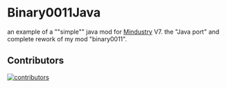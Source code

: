 # Binary0011Java

an example of a ""simple"" java mod for [Mindustry](https://github.com/anuken/mindustry) V7. the "Java port" and complete rework of my mod "binary0011".

## Contributors

[![contributors](https://contributors-img.web.app/image?repo=12three7/Binary0011Java)](https://github.com/12three7/Binary0011Java/graphs/contributors)

